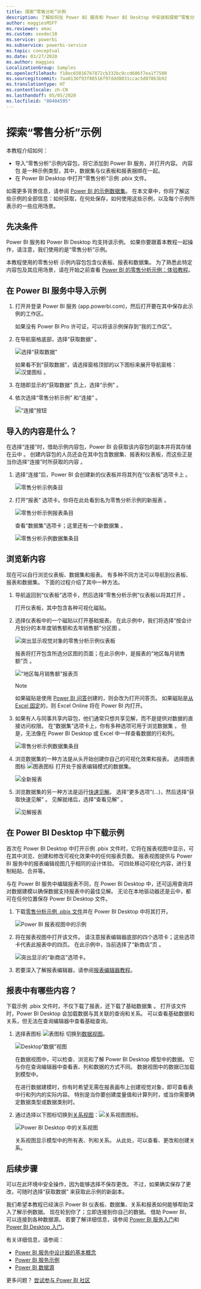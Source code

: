 ```yaml
---
title: 探索“零售分析”示例
description: 了解如何在 Power BI 服务和 Power BI Desktop 中安装和探索“零售分析”示例。
author: maggiesMSFT
ms.reviewer: amac
ms.custom: seodec18
ms.service: powerbi
ms.subservice: powerbi-service
ms.topic: conceptual
ms.date: 03/27/2020
ms.author: maggies
LocalizationGroup: Samples
ms.openlocfilehash: f18ec650167b7872cb332bc9ccd606f7ea1f7500
ms.sourcegitcommit: 7aa0136f93f88516f97ddd8031ccac5d07863b92
ms.translationtype: HT
ms.contentlocale: zh-CN
ms.lasthandoff: 05/05/2020
ms.locfileid: "80404595"
---
```

# <a name="explore-the-retail-analysis-sample"></a>探索“零售分析”示例

本教程介绍如何： 
- 导入“零售分析”示例内容包，将它添加到 Power BI 服务，并打开内容。 内容包  是一种示例类型，其中，数据集与仪表板和报表捆绑在一起。 
- 在 Power BI Desktop 中打开“零售分析”示例 .pbix 文件。

如需更多背景信息，请参阅 [Power BI 的示例数据集](sample-datasets.md)。 在本文章中，你将了解这些示例的全部信息：如何获取，在何处保存，如何使用这些示例，以及每个示例所表示的一些应用场景。 

## <a name="prerequisites"></a>先决条件
Power BI 服务和 Power BI Desktop 均支持该示例。 如果你要跟着本教程一起操作，请注意，我们使用的是“零售分析”示例。

本教程使用的零售分析  示例内容包包含仪表板、报表和数据集。
为了熟悉此特定内容包及其应用场景，请在开始之前查看 [Power BI 的零售分析示例：体验教程](sample-retail-analysis.md)。

## <a name="import-the-sample-in-the-power-bi-service"></a>在 Power BI 服务中导入示例

1. 打开并登录 Power BI 服务 (app.powerbi.com)，然后打开要在其中保存此示例的工作区。 

    如果没有 Power BI Pro 许可证，可以将该示例保存到“我的工作区”。

2. 在导航窗格底部，选择“获取数据”  。 

   ![选择“获取数据”](media/sample-datasets/power-bi-get-data.png)

   如果看不到“获取数据”，请选择窗格顶部的以下图标来展开导航窗格：![汉堡图标](media/sample-tutorial-connect-to-the-samples/expand-nav.png)  。

5. 在随即显示的“获取数据”  页上，选择“示例”  。
   
6. 依次选择“零售分析示例”  和“连接”  。   
   
   ![“连接”按钮](media/sample-tutorial-connect-to-the-samples/pbi_retailanalysissampleconnect.png)

## <a name="what-was-imported"></a>导入的内容是什么？
在选择“连接”时，借助示例内容包，Power BI 会获取该内容包的副本并将其存储在云中  。 创建内容包的人员还会在其中包含数据集、报表和仪表板，而这些正是当你选择“连接”时所获取的内容  。 

1. 选择“连接”后，Power BI 会创建新的仪表板并将其列在“仪表板”选项卡上   。 
   
   ![零售分析示例条目](media/sample-retail-analysis/retail-entry.png)
2. 打开“报表”  选项卡。你将在此处看到名为零售分析示例的新报表  。
   
   ![零售分析示例报表条目](media/sample-tutorial-connect-to-the-samples/power-bi-new-report.png)
   
   查看“数据集”选项卡；这里还有一个新数据集  。
   
   ![零售分析示例数据集条目](media/sample-tutorial-connect-to-the-samples/power-bi-new-dataset.png)

## <a name="explore-your-new-content"></a>浏览新内容
现在可以自行浏览仪表板、数据集和报表。 有多种不同方法可以导航到仪表板、报表和数据集。 下面的过程介绍了其中一种方法。  

1. 导航返回到“仪表板”选项卡，然后选择“零售分析示例”仪表板以将其打开   。       

   打开仪表板，其中包含各种可视化磁贴。   
 
1. 选择仪表板中的一个磁贴以打开基础报表。 在此示例中，我们将选择“按会计月划分的本年度销售额和去年销售额”分区图  。  

   ![突出显示视觉对象的零售分析示例仪表板](media/sample-tutorial-connect-to-the-samples/power-bi-dashboards2new.png)

   报表将打开包含所选分区图的页面；在此示例中，是报表的“地区每月销售额”页  。
   
   ![“地区每月销售额”报表页](media/sample-tutorial-connect-to-the-samples/power-bi-report.png)
   
   > [!NOTE]
   > 如果磁贴是使用 [Power BI 问答](power-bi-tutorial-q-and-a.md)创建的，则会改为打开问答页。 如果磁贴是[从 Excel 固定](service-dashboard-pin-tile-from-excel.md)的，则 Excel Online 将在 Power BI 内打开。
   > 
   > 
1. 如果有人与同事共享内容包，他们通常只想共享见解，而不是提供对数据的直接访问权限。 在“数据集”选项卡上，你有多种选项可用于浏览数据集  。 但是，无法像在 Power BI Desktop 或 Excel 中一样查看数据的行和列。 
   
   ![零售分析示例数据集条目](media/sample-tutorial-connect-to-the-samples/power-bi-new-dataset.png)
   
1. 浏览数据集的一种方法是从头开始创建你自己的可视化效果和报表。 选择图表图标 ![图表图标](media/sample-tutorial-connect-to-the-samples/power-bi-chart-icon4.png) 打开处于报表编辑模式的数据集。
     
   ![全新报表](media/sample-tutorial-connect-to-the-samples/power-bi-report-editing.png)

1. 浏览数据集的另一种方法是运行[快速见解](consumer/end-user-insights.md)。 选择“更多选项”(…)，然后选择“获取快速见解”   。 见解就绪后，选择“查看见解”  。
     
    ![见解报表](media/sample-tutorial-connect-to-the-samples/power-bi-insights.png)

## <a name="download-the-sample-in-power-bi-desktop"></a>在 Power BI Desktop 中下载示例 
首次在 Power BI Desktop 中打开示例 .pbix 文件时，它将在报表视图中显示，可在其中浏览、创建和修改可视化效果中的任何报表页数。 报表视图提供与 Power BI 服务中的报表编辑视图几乎相同的设计体验。 可四处移动可视化内容，进行复制粘贴、合并等。 

与在 Power BI 服务中编辑报表不同，在 Power BI Desktop 中，还可运用查询并对数据建模以确保数据支持报表中的最佳见解。 无论在本地驱动器还是云中，都可在任何位置保存 Power BI Desktop 文件。

1. 下载[零售分析示例 .pbix 文件](https://download.microsoft.com/download/9/6/D/96DDC2FF-2568-491D-AAFA-AFDD6F763AE3/Retail%20Analysis%20Sample%20PBIX.pbix)并在 Power BI Desktop 中将其打开。 

    ![Power BI 报表视图中的示例](media/sample-tutorial-connect-to-the-samples/power-bi-samples-desktop.png)

1. 将在报表视图中打开该文件。 请注意报表编辑器底部的四个选项卡；这些选项卡代表此报表中的四页。 在此示例中，当前选择了“新商店”页  。 

    ![突出显示的“新商店”选项卡](media/sample-tutorial-connect-to-the-samples/power-bi-sample-tabs.png)。

1. 若要深入了解报表编辑器，请参阅[报表编辑器教程](service-the-report-editor-take-a-tour.md)。

## <a name="whats-in-your-report"></a>报表中有哪些内容？
下载示例 .pbix 文件时，不仅下载了报表，还下载了基础数据集  。 打开该文件时，Power BI Desktop 会加载数据与其关联的查询和关系。 可以查看基础数据和关系，但无法在查询编辑器中查看基础查询。


1. 选择表图标 ![表图标](media/sample-tutorial-connect-to-the-samples/power-bi-data-icon.png) 切换到[数据视图](desktop-data-view.md)。
 
    ![Desktop“数据”视图](media/sample-tutorial-connect-to-the-samples/power-bi-desktop-sample-data.png)

    在数据视图中，可以检查、浏览和了解 Power BI Desktop 模型中的数据。 它与你在查询编辑器中查看表、列和数据的方式不同。 数据视图中的数据已加载到模型中。

    在进行数据建模时，你有时希望无需在报表画布上创建视觉对象，即可查看表中行和列内的实际内容。 特别是当你要创建度量值和计算列时，或当你需要确定数据类型或数据类别时。

1. 通过选择以下图标切换到[关系视图](desktop-relationship-view.md)：![关系视图图标](media/sample-tutorial-connect-to-the-samples/power-bi-desktop-relationship-icon.png)。
 
    ![Power BI Desktop 中的关系视图](media/sample-tutorial-connect-to-the-samples/power-bi-relationships.png)

    关系视图显示模型中的所有表、列和关系。 从此处，可以查看、更改和创建关系。

## <a name="next-steps"></a>后续步骤
可以在此环境中安全操作，因为能够选择不保存更改。 不过，如果确实保存了更改，可随时选择“获取数据”  来获取此示例的新副本。

我们希望本教程已经演示 Power BI 仪表板、数据集、关系和报表如何能够帮助深入了解示例数据。 现在轮到你了；立即连接到你自己的数据。 借助 Power BI，可以连接到各种数据源。 若要了解详细信息，请参阅 [Power BI 服务入门](service-get-started.md)和 [Power BI Desktop 入门](desktop-getting-started.md)。  

有关详细信息，请参阅：  
- [Power BI 服务中设计器的基本概念](service-basic-concepts.md)
- [Power BI 服务示例](sample-datasets.md)
- [Power BI 数据源](service-get-data.md)

更多问题？ [尝试参与 Power BI 社区](https://community.powerbi.com/)
